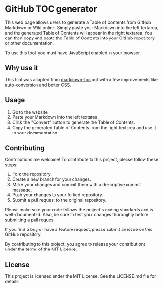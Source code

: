 # GitHub TOC generator

This web page allows users to generate a Table of Contents from GitHub Markdown or Wiki online. Simply paste your Markdown into the left textarea, and the generated Table of Contents will appear in the right textarea. You can then copy and paste the Table of Contents into your GitHub repository or other documentation.

To use this tool, you must have JavaScript enabled in your browser.

## Why use it

This tool was adapted from [markdown-toc](https://ecotrust-canada.github.io/markdown-toc/) put with a few improvements like auto-conversion and better CSS.

## Usage
1. Go to the website
2. Paste your Markdown into the left textarea.
3. Click the "Convert" button to generate the Table of Contents.
4. Copy the generated Table of Contents from the right textarea and use it in your documentation.

## Contributing

Contributions are welcome! To contribute to this project, please follow these steps:

1. Fork the repository.
2. Create a new branch for your changes.
3. Make your changes and commit them with a descriptive commit message.
4. Push your changes to your forked repository.
5. Submit a pull request to the original repository.

Please make sure your code follows the project's coding standards and is well-documented. Also, be sure to test your changes thoroughly before submitting a pull request.

If you find a bug or have a feature request, please submit an issue on this GitHub repository.

By contributing to this project, you agree to release your contributions under the terms of the MIT License.

## License
This project is licensed under the MIT License. See the LICENSE.md file for details.